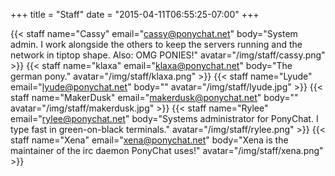 +++
title = "Staff"
date = "2015-04-11T06:55:25-07:00"
+++

<style>
img {
    border: 0 none;
}
</style>

{{< staff name="Cassy" email="cassy@ponychat.net" body="System admin. I work alongside the others to keep the servers running and the network in tiptop shape. Also: OMG PONIES!" avatar="/img/staff/cassy.png" >}}
{{< staff name="klaxa" email="klaxa@ponychat.net" body="The german pony." avatar="/img/staff/klaxa.png" >}}
{{< staff name="Lyude" email="lyude@ponychat.net" body="" avatar="/img/staff/lyude.jpg" >}}
{{< staff name="MakerDusk" email="makerdusk@ponychat.net" body="" avatar="/img/staff/makerdusk.jpg" >}}
{{< staff name="Rylee" email="rylee@ponychat.net" body="Systems administrator for PonyChat. I type fast in green-on-black terminals." avatar="/img/staff/rylee.png" >}}
{{< staff name="Xena" email="xena@ponychat.net" body="Xena is the maintainer of the irc daemon PonyChat uses!" avatar="/img/staff/xena.png" >}}
